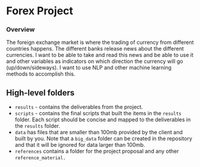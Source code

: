 # Forex Project

### Overview

The foreign exchange market is where the trading of currency from different countries happens.
The different banks release news about the different currencies.
I want to be able to take and read this news and be able to use it and other variables as indicators on which direction the currency will go (up/down/sideways).
I want to use NLP and other machine learning methods to accomplish this.



## High-level folders

- `results` - contains the deliverables from the project.
- `scripts` - contains the final scripts that built the items in the `results` folder.  Each script should be concise and mapped to the deliverables in the `results` folder.
- `data` has files that are smaller than 100mb provided by the client and built by you.  Note that a `big_data` folder can be created in the repository and that it will be ignored for data larger than 100mb.
- `references` contains a folder for the project proposal and any other `reference_material.`
